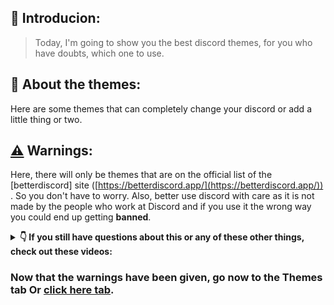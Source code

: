 ## 🚀 Introducion:

> Today, I'm going to show you the best discord themes, for you who have doubts, which one to use.

## 📌 About the themes:

Here are some themes that can completely change your discord or add a little thing or two.

## **[⚠️](https://emojipedia.org/warning/)** Warnings:

Here, there will only be themes that are on the official list of the [betterdiscord] site ([https://betterdiscord.app/](https://betterdiscord.app/)) . So you don't have to worry. Also, better use discord with care as it is not made by the people who work at Discord and if you use it the wrong way you could end up getting **banned**.


<details>
  <summary><b> 👇 If you still have questions about this or any of these other things, check out these videos:</b></summary>
  <br/>

https://user-images.githubusercontent.com/110054625/181307215-530fb9ea-fb32-4fa4-9545-3fbe5cc5356e.mp4

https://user-images.githubusercontent.com/110054625/181307253-2081181c-8ffb-423d-9cfc-ccc580b41d91.mp4

https://user-images.githubusercontent.com/110054625/181307278-8d7afe5f-95eb-41a1-9a1e-93a7df54aa09.mp4

</details>
  
### **Now that the warnings have been given, go now to the Themes tab Or [click here tab](https://github.com/TlkW/Better_discord_themes/tree/main/Themes).**
